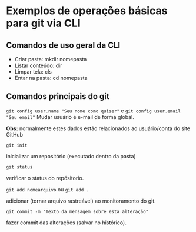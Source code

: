 # Exemplos de operações básicas para git via CLI

## Comandos de uso geral da CLI

- Criar pasta: mkdir nomepasta
- Listar conteúdo: dir
- Limpar tela: cls
- Entar na pasta: cd nomepasta

## Comandos principais do git


`git config user.name "Seu nome como quiser"` e 
`git config user.email "Seu email"`
Mudar usuário e e-mail de forma global.

**Obs:** normalmente estes dados estão relacionados ao usuário/conta do site GitHub

`git init`

inicializar um repositório (executado dentro da pasta)

`git status`

verificar o status do repósitorio.

`git add nomearquivo` ou `git add .`

adicionar (tornar arquivo rastreável) ao monitoramento do git.

`git commit -m "Texto da mensagem sobre esta alteração"`

fazer commit das alterações (salvar no histórico).


